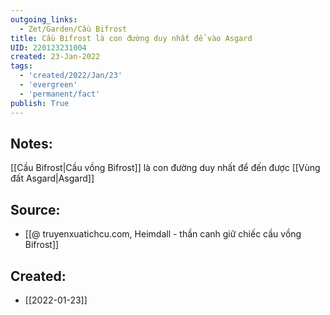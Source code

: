 ```yaml
---
outgoing_links:
  - Zet/Garden/Cầu Bifrost
title: Cầu Bifrost là con đường duy nhất để vào Asgard
UID: 220123231004
created: 23-Jan-2022
tags:
  - 'created/2022/Jan/23'
  - 'evergreen'
  - 'permanent/fact'
publish: True
---
```

## Notes:
[[Cầu Bifrost|Cầu vồng Bifrost]] là con đường duy nhất để đến được [[Vùng đất Asgard|Asgard]]

## Source:
- [[@ truyenxuatichcu.com, Heimdall - thần canh giữ chiếc cầu vồng Bifrost]]


## Created:
- [[2022-01-23]]

